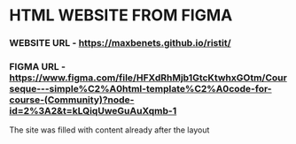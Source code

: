 # HTML WEBSITE FROM FIGMA

### WEBSITE URL - https://maxbenets.github.io/ristit/
### FIGMA URL - https://www.figma.com/file/HFXdRhMjb1GtcKtwhxGOtm/Courseque---simple%C2%A0html-template%C2%A0code-for-course-(Community)?node-id=2%3A2&t=kLQiqUweGuAuXqmb-1

The site was filled with content already after the layout
